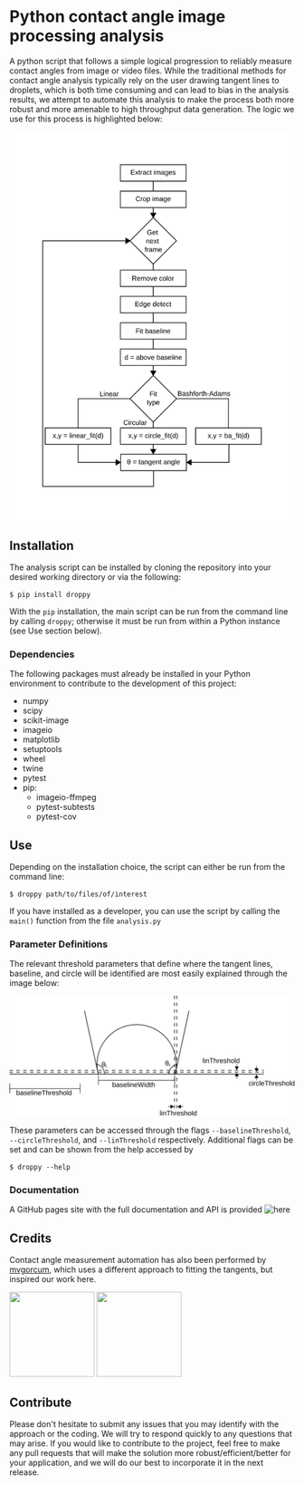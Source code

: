 # Python contact angle image processing analysis

A python script that follows a simple logical progression to reliably measure contact angles from image or video files. While the traditional methods for contact angle analysis typically rely on the user drawing tangent lines to droplets, which is both time consuming and can lead to bias in the analysis results, we attempt to automate this analysis to make the process both more robust and more amenable to high throughput data generation. The logic we use for this process is highlighted below:

![Logic flow](./images/LogicDiagram.svg)

## Installation

The analysis script can be installed by cloning the repository into your desired working directory or via the following:

```
$ pip install droppy
```

With the `pip` installation, the main script can be run from the command line by calling `droppy`; otherwise it must be run from within a Python instance (see Use section below).

### Dependencies

The following packages must already be installed in your Python environment to contribute to the development of this project:
* numpy
* scipy
* scikit-image
* imageio
* matplotlib
* setuptools
* wheel
* twine
* pytest
* pip:
    * imageio-ffmpeg
    * pytest-subtests
    * pytest-cov

## Use

Depending on the installation choice, the script can either be run from the command line:

```
$ droppy path/to/files/of/interest
```

If you have installed as a developer, you can use the script by calling the `main()` function from the file `analysis.py`

### Parameter Definitions

The relevant threshold parameters that define where the tangent lines, baseline, and circle will be identified are most easily explained through the image below:

![Threshold example image](./images/ThresholdDrawings.svg)

These parameters can be accessed through the flags `--baselineThreshold`, `--circleThreshold`, and `--linThreshold` respectively. Additional flags can be set and can be shown from the help accessed by

```
$ droppy --help
```

### Documentation

A GitHub pages site with the full documentation and API is provided ![here](https://michaelorella.github.io/droppy/)


## Credits

Contact angle measurement automation has also been performed by [mvgorcum](https://github.com/mvgorcum/Sessile.drop.analysis), which uses a different approach to fitting the tangents, but inspired our work here.

[<img src="https://avatars0.githubusercontent.com/u/40570716?s=400&u=7bde054e05bbba59c19cefd3aa2f4c84e2a9dfc6&v=4" height="150" width="150">](https://github.com/michaelorella)  [<img src="https://avatars2.githubusercontent.com/u/29216577?s=400&v=4" height="150" width="150">](https://github.com/mcleonard11)

## Contribute

Please don't hesitate to submit any issues that you may identify with the approach or the coding. We will try to respond quickly to any questions that may arise. If you would like to contribute to the project, feel free to make any pull requests that will make the solution more robust/efficient/better for your application, and we will do our best to incorporate it in the next release.
